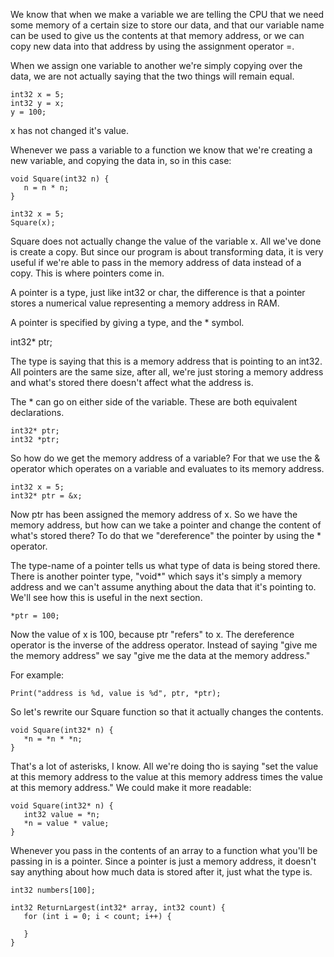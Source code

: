 We know that when we make a variable we are telling the CPU that we need some memory of a certain size to store our data, and that our variable name can be used to give us the contents at that memory address, or we can copy new data into that address by using the assignment operator =. 

When we assign one variable to another we're simply copying over the data, we are not actually saying that the two things will remain equal.

~~~ 
int32 x = 5;
int32 y = x;
y = 100;
~~~

x has not changed it's value.

Whenever we pass a variable to a function we know that we're creating a new variable, and copying the data in, so in this case:

~~~
void Square(int32 n) {
   n = n * n;
}

int32 x = 5;
Square(x);
~~~
Square does not actually change the value of the variable x. All we've done is create a copy. But since our program is about transforming data, it is very useful if we're able to pass in the memory address of data instead of a copy. This is where pointers come in.

A pointer is a type, just like int32 or char, the difference is that a pointer stores a numerical value representing a memory address in RAM. 

A pointer is specified by giving a type, and the * symbol. 

int32* ptr;

The type is saying that this is a memory address that is pointing to an int32. All pointers are the same size, after all, we're just storing a memory address and what's stored there doesn't affect what the address is. 

The * can go on either side of the variable. These are both equivalent declarations.

~~~
int32* ptr;
int32 *ptr;
~~~
So how do we get the memory address of a variable? For that we use the & operator which operates on a variable and evaluates to its memory address.

~~~
int32 x = 5;
int32* ptr = &x;
~~~

Now ptr has been assigned the memory address of x. So we have the memory address, but how can we take a pointer and change the content of what's stored there? To do that we "dereference" the pointer by using the * operator.

The type-name of a pointer tells us what type of data is being stored there. There is another pointer type, "void*" which says it's simply a memory address and we can't assume anything about the data that it's pointing to. We'll see how this is useful in the next section.

~~~
*ptr = 100;
~~~
Now the value of x is 100, because ptr "refers" to x. The dereference operator is the inverse of the address operator. Instead of saying "give me the memory address" we say "give me the data at the memory address."

For example:

~~~
Print("address is %d, value is %d", ptr, *ptr);
~~~

So let's rewrite our Square function so that it actually changes the contents.

~~~
void Square(int32* n) {
   *n = *n * *n;
}
~~~
That's a lot of asterisks, I know. All we're doing tho is saying "set the value at this memory address to the value at this memory address times the value at this memory address." We could make it more readable:

~~~
void Square(int32* n) {
   int32 value = *n;
   *n = value * value;
}
~~~

Whenever you pass in the contents of an array to a function what you'll be passing in is a pointer. Since a pointer is just a memory address, it doesn't say anything about how much data is stored after it, just what the type is.

~~~
int32 numbers[100];

int32 ReturnLargest(int32* array, int32 count) {
   for (int i = 0; i < count; i++) {
     
   }
}